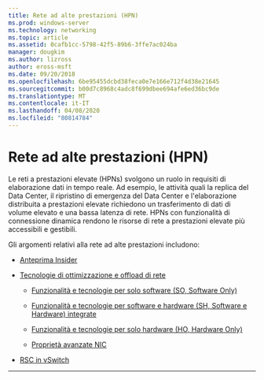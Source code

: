 ```yaml
---
title: Rete ad alte prestazioni (HPN)
ms.prod: windows-server
ms.technology: networking
ms.topic: article
ms.assetid: 0cafb1cc-5798-42f5-89b6-3ffe7ac024ba
manager: dougkim
ms.author: lizross
author: eross-msft
ms.date: 09/20/2018
ms.openlocfilehash: 6be95455dcbd38feca0e7e166e712f4d38e21645
ms.sourcegitcommit: b00d7c8968c4adc8f699dbee694afe6ed36bc9de
ms.translationtype: MT
ms.contentlocale: it-IT
ms.lasthandoff: 04/08/2020
ms.locfileid: "80814784"
---
```

# <a name="high-performance-networking-hpn"></a>Rete ad alte prestazioni (HPN)

Le reti a prestazioni elevate (HPNs) svolgono un ruolo in requisiti di elaborazione dati in tempo reale. Ad esempio, le attività quali la replica del Data Center, il ripristino di emergenza del Data Center e l'elaborazione distribuita a prestazioni elevate richiedono un trasferimento di dati di volume elevato e una bassa latenza di rete. HPNs con funzionalità di connessione dinamica rendono le risorse di rete a prestazioni elevate più accessibili e gestibili. 


Gli argomenti relativi alla rete ad alte prestazioni includono:

- [Anteprima Insider](hpn-insider-preview.md)

- [Tecnologie di ottimizzazione e offload di rete](network-offload-and-optimization.md)

  - [Funzionalità e tecnologie per solo software (SO, Software Only)](hpn-software-only-features.md)

  - [Funzionalità e tecnologie per software e hardware (SH, Software e Hardware) integrate](hpn-software-hardware-features.md)

  - [Funzionalità e tecnologie per solo hardware (HO, Hardware Only)](hpn-hardware-only-features.md)

  - [Proprietà avanzate NIC](hpn-nic-advanced-properties.md)

- [RSC in vSwitch](rsc-in-the-vswitch.md)

---